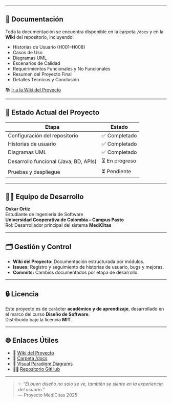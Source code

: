 
---

## 📖 Documentación

Toda la documentación se encuentra disponible en la carpeta `/docs` y en la **Wiki** del repositorio, incluyendo:

- Historias de Usuario (H001–H008)  
- Casos de Uso  
- Diagramas UML
- Escenarios de Calidad
- Requerimientos Funcionales y No Funcionales  
- Resumen del Proyecto Final  
- Detalles Técnicos y Conclusión  

📚 [Ir a la Wiki del Proyecto](https://github.com/migueltovarb/ISWDISENO202502-2oskar-ortiz/wiki)

---

## 🧪 Estado Actual del Proyecto

| Etapa | Estado |
|--------|---------|
| Configuración del repositorio | ✅ Completado |
| Historias de usuario | ✅ Completado |
| Diagramas UML | ✅ Completado |
| Desarrollo funcional (Java, BD, APIs) | ⏳ En progreso |
| Pruebas y despliegue | ⏳ Pendiente |

---

## 👨‍💻 Equipo de Desarrollo

**Oskar Ortiz**  
Estudiante de Ingeniería de Software  
**Universidad Cooperativa de Colombia – Campus Pasto**  
Rol: Desarrollador principal del sistema **MediCitas**

---

## 🗂️ Gestión y Control

- **Wiki del Proyecto:** Documentación estructurada por módulos.  
- **Issues:** Registro y seguimiento de historias de usuario, bugs y mejoras.  
- **Commits:** Cambios documentados por etapa de desarrollo.  

---

## 🔒 Licencia

Este proyecto es de carácter **académico y de aprendizaje**, desarrollado en el marco del curso **Diseño de Software**.  
Distribuido bajo la licencia **MIT**.

---

## 🌐 Enlaces Útiles

- 📘 [Wiki del Proyecto](https://github.com/migueltovarb/ISWDISENO202502-2oskar-ortiz/wiki)
- 📂 [Carpeta /docs](https://github.com/migueltovarb/ISWDISENO202502-2oskar-ortiz/tree/main/docs)
- 🧩 [Visual Paradigm Diagrams](https://github.com/migueltovarb/ISWDISENO202502-2oskar-ortiz/wiki/Diagramas)
- 🧑‍💻 [Repositorio GitHub](https://github.com/migueltovarb/ISWDISENO202502-2oskar-ortiz/tree/main/docs)

---

> ✨ *“El buen diseño no solo se ve, también se siente en la experiencia del usuario.”*  
> — Proyecto MediCitas 2025

